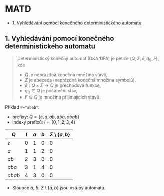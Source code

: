 # MATD

- [1. Vyhledávání pomocí konečného deterministického automatu](#1-vyhledávání-pomocí-konečného-deterministického-automatu)

## 1. Vyhledávání pomocí konečného deterministického automatu

>Deterministický konečný automat (DKA/DFA) je pětice $(Q, \Sigma, \delta, q_0, F)$, kde
>
>- $Q$ je neprázdná konečná množina stavů,
>- $\Sigma$ je abeceda (neprázdná konečná množina symbolů),
>- $\delta : Q \times \Sigma \rightarrow Q$ je přechodová funkce,
>- $q_0 \in Q$ je počáteční stav,
>- $F \subseteq Q$ je množina přijímajících stavů.

Příklad `P="abab"`:

- prefixy: $Q=\{\varepsilon, a, ab, aba, abab\}$
- indexy prefixů: $I=\{0,1,2,3,4\}$

| $Q$           | $I$ | $a$ | $b$ | $\Sigma\setminus\{a,b\}$ |
|---------------|-----|-----|-----|--------------------------|
| $\varepsilon$ | 0   | 1   | 0   | 0                        |
| $a$           | 1   | 1   | 2   | 0                        |
| $ab$          | 2   | 3   | 0   | 0                        |
| $aba$         | 3   | 1   | 4   | 0                        |
| $abab$        | 4   | 3   | 0   | 0                        |

- Sloupce $a$, $b$, $\Sigma\setminus\{a,b\}$ jsou vstupy automatu.
